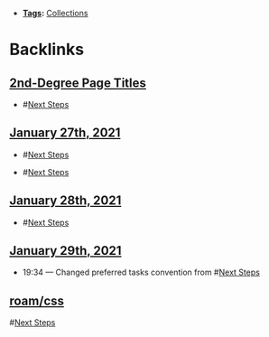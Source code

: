 - **[Tags](<Tags.md>):** [Collections](<Collections.md>)

# Backlinks
## [2nd-Degree Page Titles](<2nd-Degree Page Titles.md>)
- #[Next Steps](<Next Steps.md>)

## [January 27th, 2021](<January 27th, 2021.md>)
- #[Next Steps](<Next Steps.md>)

- #[Next Steps](<Next Steps.md>)

## [January 28th, 2021](<January 28th, 2021.md>)
- #[Next Steps](<Next Steps.md>)

## [January 29th, 2021](<January 29th, 2021.md>)
- 19:34 — Changed preferred tasks convention from #[Next Steps](<Next Steps.md>)

## [roam/css](<roam/css.md>)
#[Next Steps](<Next Steps.md>)

